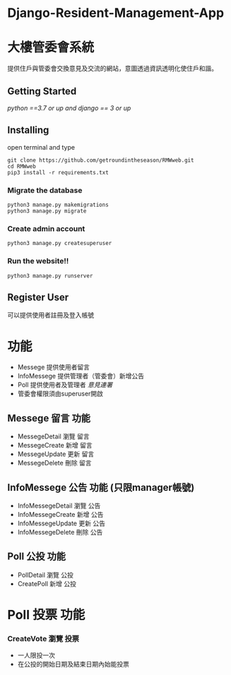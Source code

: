 # Django-Resident-Management-App
# 大樓管委會系統
提供住戶與管委會交換意見及交流的網站，意圖透過資訊透明化使住戶和諧。
## Getting Started
*python ==3.7 or up and django == 3 or up*
## Installing
open terminal and type 
    
    git clone https://github.com/getroundintheseason/RMWweb.git
    cd RMWweb
    pip3 install -r requirements.txt

### Migrate the database
    python3 manage.py makemigrations
    python3 manage.py migrate
    
### Create admin account
    python3 manage.py createsuperuser

### Run the website!!
    python3 manage.py runserver

## Register User
可以提供使用者註冊及登入帳號

# 功能
- Messege 提供使用者留言
- InfoMessege 提供管理者（管委會）新增公告
- Poll 提供使用者及管理者 *意見連署*
- 管委會權限須由superuser開啟

## Messege 留言 功能
-  MessegeDetail 瀏覽 留言
-  MessegeCreate 新增 留言
-  MessegeUpdate 更新 留言
-  MessegeDelete 刪除 留言

## InfoMessege 公告 功能 (只限manager帳號)
-  InfoMessegeDetail 瀏覽 公告
-  InfoMessegeCreate 新增 公告
-  InfoMessegeUpdate 更新 公告
-  InfoMessegeDelete 刪除 公告

## Poll 公投 功能
-  PollDetail 瀏覽 公投
-  CreatePoll 新增 公投

# Poll 投票 功能 
### CreateVote 瀏覽 投票 
- 一人限投一次
- 在公投的開始日期及結束日期內始能投票

